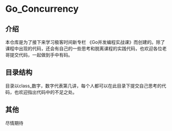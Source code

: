 # Go_Concurrency

## 介绍

本仓库是为了接下来学习极客时间新专栏 《Go并发编程实战课》而创建的。除了课程中出现的代码，还会有自己的一些思考和脱离课程的实践代码，也欢迎各位老哥提交代码，一起做到手中有码。

## 目录结构

目录以class_数字，数字代表第几讲，每个人都可以在此目录下提交自己思考的代码，也欢迎指出代码中的不足之处。

## 其他

尽情期待